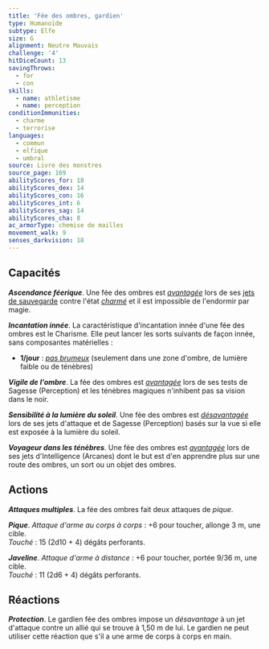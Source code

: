 ```yaml
---
title: 'Fée des ombres, gardien'
type: Humanoïde
subtype: Elfe
size: G
alignment: Neutre Mauvais
challenge: '4'
hitDiceCount: 13
savingThrows:
  - for
  - con
skills:
  - name: athletisme
  - name: perception
conditionImmunities:
  - charme
  - terrorise
languages:
  - commun
  - elfique
  - umbral
source: Livre des monstres
source_page: 169
abilityScores_for: 18
abilityScores_dex: 14
abilityScores_con: 16
abilityScores_int: 6
abilityScores_sag: 14
abilityScores_cha: 8
ac_armorType: chemise de mailles
movement_walk: 9
senses_darkvision: 18
---
```

## Capacités
_**Ascendance féerique**_. Une fée des ombres est [_avantagée_](/utiliser-les-caracteristiques/#avantage-et-desavantage) lors de ses [jets de sauvegarde](/utiliser-les-caracteristiques/#jets-de-sauvegarde) contre l'état [_charmé_](/gerer-la-sante-du-personnage/#charme) et il est impossible de l'endormir par magie.

_**Incantation innée**_. La caractéristique d'incantation innée d'une fée des ombres est le Charisme. Elle peut lancer les sorts suivants de façon innée, sans composantes matérielles :
* **1/jour** : [_pas brumeux_](/grimoire/pas-brumeux/) (seulement dans une zone d'ombre, de lumière faible ou de ténèbres)

_**Vigile de l'ombre**_. La fée des ombres est [_avantagée_](/utiliser-les-caracteristiques/#avantage-et-desavantage) lors de ses tests de Sagesse (Perception) et les ténèbres magiques n'inhibent pas sa vision dans le noir.

_**Sensibilité à la lumière du soleil**_. Une fée des ombres est [_désavantagée_](/utiliser-les-caracteristiques/#avantage-et-desavantage) lors de ses jets d'attaque et de Sagesse (Perception) basés sur la vue si elle est exposée à la lumière du soleil.

_**Voyageur dans les ténèbres**_. Une fée des ombres est [_avantagée_](/utiliser-les-caracteristiques/#avantage-et-desavantage) lors de ses jets d'Intelligence (Arcanes) dont le but est d'en apprendre plus sur une route des ombres, un sort ou un objet des ombres.

## Actions
_**Attaques multiples**_. La fée des ombres fait deux attaques de _pique_.

_**Pique**_. _Attaque d'arme au corps à corps_ : +6 pour toucher, allonge 3 m, une cible.  
_Touché_ : 15 (2d10 + 4) dégâts perforants.

_**Javeline**_. _Attaque d'arme à distance_ : +6 pour toucher, portée 9/36 m, une cible.  
_Touché_ : 11 (2d6 + 4) dégâts perforants.

## Réactions
_**Protection**_. Le gardien fée des ombres impose un _désavantage_ à un jet d'attaque contre un allié qui se trouve à 1,50 m de lui. Le gardien ne peut utiliser cette réaction que s'il a une arme de corps à corps en main.
